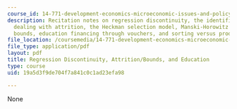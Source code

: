 ```yaml
---
course_id: 14-771-development-economics-microeconomic-issues-and-policy-models-fall-2008
description: Recitation notes on regression discontinuity, the identification problem,
  dealing with attrition, the Heckman selection model, Manski-Horowitz bounds, Lee
  bounds, education financing through vouchers, and sorting versus productivity.
file_location: /coursemedia/14-771-development-economics-microeconomic-issues-and-policy-models-fall-2008/19a5d3f9de704f7a841c0c1ad23efa98_rec5.pdf
file_type: application/pdf
layout: pdf
title: Regression Discontinuity, Attrition/Bounds, and Education
type: course
uid: 19a5d3f9de704f7a841c0c1ad23efa98

---
```

None